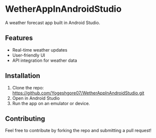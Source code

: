 # WetherAppInAndroidStudio
A weather forecast app built in Android Studio.

## Features
- Real-time weather updates
- User-friendly UI
- API integration for weather data

## Installation
1. Clone the repo: https://github.com/Yogeshgore07/WetherAppInAndroidStudio.git
2. Open in Android Studio
3. Run the app on an emulator or device.

## Contributing
Feel free to contribute by forking the repo and submitting a pull request!
